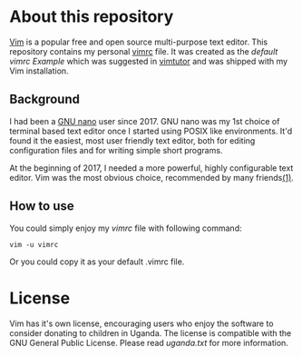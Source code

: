 # About this repository
[Vim](https://en.wikipedia.org/wiki/Vim_(text_editor)) is a popular free and open source multi-purpose text editor. 
This repository contains my personal [vimrc](http://vim.wikia.com/wiki/Open_vimrc_file) file.
It was created as the *default vimrc Example* which was suggested in [vimtutor](http://vim.wikia.com/wiki/Tutorial) and was shipped with my Vim installation.

## Background
I had been a [GNU nano](https://en.wikipedia.org/wiki/GNU_nano) user since 2017.
GNU nano was my 1st choice of terminal based text editor once I started using POSIX like environments.
It'd found it the easiest, most user friendly text editor, both for editing configuration files and for writing simple short programs.

At the beginning of 2017, I needed a more powerful, highly configurable text editor. Vim was the most obvious choice, recommended by many friends[(1)](http://amirsamimi.ir/vim/).

## How to use
You could simply enjoy my *vimrc* file with following command:

	vim -u vimrc

Or you could copy it as your default .vimrc file.

# License
Vim has it's own license, encouraging users who enjoy the software to consider donating to children in Uganda. The license is compatible with the GNU General Public License. Please read *uganda.txt* for more information.

